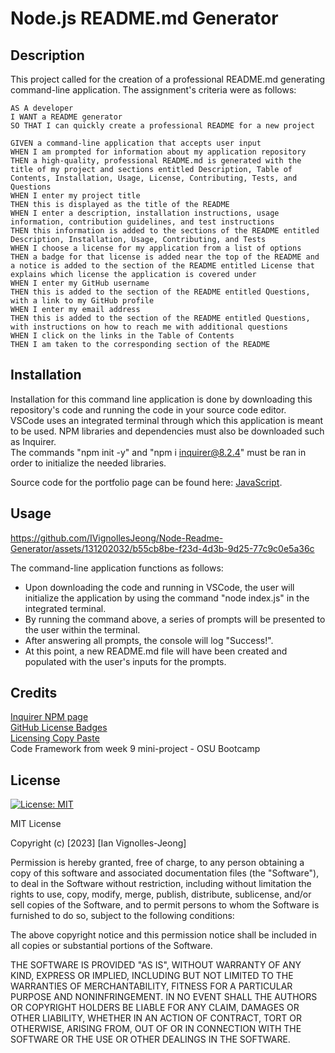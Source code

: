 # Node.js README.md Generator

## Description

This project called for the creation of a professional README.md generating command-line application. The assignment's criteria were as follows: 

```
AS A developer
I WANT a README generator
SO THAT I can quickly create a professional README for a new project
```
```
GIVEN a command-line application that accepts user input
WHEN I am prompted for information about my application repository
THEN a high-quality, professional README.md is generated with the title of my project and sections entitled Description, Table of Contents, Installation, Usage, License, Contributing, Tests, and Questions
WHEN I enter my project title
THEN this is displayed as the title of the README
WHEN I enter a description, installation instructions, usage information, contribution guidelines, and test instructions
THEN this information is added to the sections of the README entitled Description, Installation, Usage, Contributing, and Tests
WHEN I choose a license for my application from a list of options
THEN a badge for that license is added near the top of the README and a notice is added to the section of the README entitled License that explains which license the application is covered under
WHEN I enter my GitHub username
THEN this is added to the section of the README entitled Questions, with a link to my GitHub profile
WHEN I enter my email address
THEN this is added to the section of the README entitled Questions, with instructions on how to reach me with additional questions
WHEN I click on the links in the Table of Contents
THEN I am taken to the corresponding section of the README
```

## Installation

Installation for this command line application is done by downloading this repository's code and running the code in your source code editor. </br> 
VSCode uses an integrated terminal through which this application is meant to be used. NPM libraries and dependencies must also be downloaded such as Inquirer. </br>
The commands "npm init -y" and "npm i inquirer@8.2.4" must be ran in order to initialize the needed libraries. </br>

Source code for the portfolio page can be found here: [JavaScript](https://github.com/IVignollesJeong/Node-Readme-Generator/blob/master/index.js).

## Usage


https://github.com/IVignollesJeong/Node-Readme-Generator/assets/131202032/b55cb8be-f23d-4d3b-9d25-77c9c0e5a36c


The command-line application functions as follows:

- Upon downloading the code and running in VSCode, the user will initialize the application by using the command "node index.js" in the integrated terminal.
- By running the command above, a series of prompts will be presented to the user within the terminal.
- After answering all prompts, the console will log "Success!".
- At this point, a new README.md file will have been created and populated with the user's inputs for the prompts.

## Credits

[Inquirer NPM page](https://www.npmjs.com/package/inquirer/v/8.2.4) </br>
[GitHub License Badges](https://gist.github.com/lukas-h/2a5d00690736b4c3a7ba) </br>
[Licensing Copy Paste](https://choosealicense.com/licenses/) </br>
Code Framework from week 9 mini-project - OSU Bootcamp

## License
[![License: MIT](https://img.shields.io/badge/License-MIT-yellow.svg)](https://opensource.org/licenses/MIT) </br>

MIT License

Copyright (c) [2023] [Ian Vignolles-Jeong]

Permission is hereby granted, free of charge, to any person obtaining a copy
of this software and associated documentation files (the "Software"), to deal
in the Software without restriction, including without limitation the rights
to use, copy, modify, merge, publish, distribute, sublicense, and/or sell
copies of the Software, and to permit persons to whom the Software is
furnished to do so, subject to the following conditions:

The above copyright notice and this permission notice shall be included in all
copies or substantial portions of the Software.

THE SOFTWARE IS PROVIDED "AS IS", WITHOUT WARRANTY OF ANY KIND, EXPRESS OR
IMPLIED, INCLUDING BUT NOT LIMITED TO THE WARRANTIES OF MERCHANTABILITY,
FITNESS FOR A PARTICULAR PURPOSE AND NONINFRINGEMENT. IN NO EVENT SHALL THE
AUTHORS OR COPYRIGHT HOLDERS BE LIABLE FOR ANY CLAIM, DAMAGES OR OTHER
LIABILITY, WHETHER IN AN ACTION OF CONTRACT, TORT OR OTHERWISE, ARISING FROM,
OUT OF OR IN CONNECTION WITH THE SOFTWARE OR THE USE OR OTHER DEALINGS IN THE
SOFTWARE.
